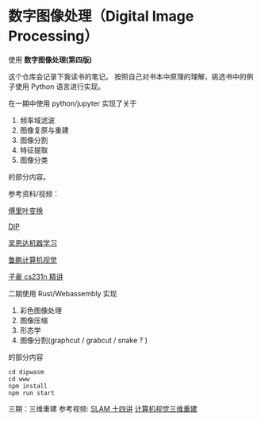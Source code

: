 # 数字图像处理（Digital Image Processing）

使用 **数字图像处理(第四版)**

这个仓库会记录下我读书的笔记。
按照自己对书本中原理的理解，挑选书中的例子使用 Python 语言进行实现。

在一期中使用 python/jupyter 实现了关于

1. 频率域滤波
2. 图像复原与重建
3. 图像分割
4. 特征提取
5. 图像分类

的部分内容。

参考资料/视频：

[傅里叶变换](https://www.youtube.com/playlist?list=PLMrJAkhIeNNT_Xh3Oy0Y4LTj0Oxo8GqsC)

[DIP](https://www.youtube.com/playlist?list=PLuh62Q4Sv7BUf60vkjePfcOQc8sHxmnDX)

[吴恩达机器学习](https://www.bilibili.com/video/BV164411b7dx)

[鲁鹏计算机视觉](https://www.bilibili.com/video/BV1V54y1B7K3)

[子豪 cs231n 精讲](https://www.bilibili.com/video/BV1K7411W7So)

二期使用 Rust/Webassembly 实现

1. 彩色图像处理
2. 图像压缩
3. 形态学
4. 图像分割(graphcut / grabcut / snake ? )

的部分内容

```
cd dipwasm
cd www
npm install
npm run start
```

三期：三维重建
参考视频:
[SLAM 十四讲](https://www.bilibili.com/video/BV1Xp4y167HM?spm_id_from=333.999.0.0)
[计算机视觉三维重建](https://www.bilibili.com/video/BV15f4y1v7pa?spm_id_from=333.999.0.0)
